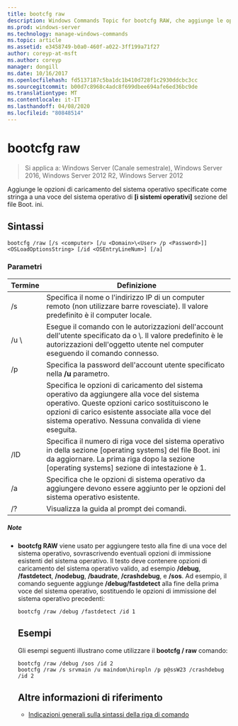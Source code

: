 ```yaml
---
title: bootcfg raw
description: Windows Commands Topic for bootcfg RAW, che aggiunge le opzioni di caricamento del sistema operativo, specificate come stringa, a una voce del sistema operativo nella sezione del sistema operativo del file Boot. ini.
ms.prod: windows-server
ms.technology: manage-windows-commands
ms.topic: article
ms.assetid: e3458749-b0a0-460f-a022-3ff199a71f27
author: coreyp-at-msft
ms.author: coreyp
manager: dongill
ms.date: 10/16/2017
ms.openlocfilehash: fd5137187c5ba1dc1b410d728f1c2930ddcbc3cc
ms.sourcegitcommit: b00d7c8968c4adc8f699dbee694afe6ed36bc9de
ms.translationtype: MT
ms.contentlocale: it-IT
ms.lasthandoff: 04/08/2020
ms.locfileid: "80848514"
---
```

# <a name="bootcfg-raw"></a>bootcfg raw

>Si applica a: Windows Server (Canale semestrale), Windows Server 2016, Windows Server 2012 R2, Windows Server 2012

Aggiunge le opzioni di caricamento del sistema operativo specificate come stringa a una voce del sistema operativo di **[i sistemi operativi]** sezione del file Boot. ini.

## <a name="syntax"></a>Sintassi
```
bootcfg /raw [/s <computer> [/u <Domain>\<User> /p <Password>]] <OSLoadOptionsString> [/id <OSEntryLineNum>] [/a]
```
### <a name="parameters"></a>Parametri

|         Termine          |                                                                                                            Definizione                                                                                                             |
|-----------------------|-----------------------------------------------------------------------------------------------------------------------------------------------------------------------------------------------------------------------------------|
|     /s <computer>     |                                                        Specifica il nome o l'indirizzo IP di un computer remoto (non utilizzare barre rovesciate). Il valore predefinito è il computer locale.                                                         |
| /u <Domain> \\<User>  |               Esegue il comando con le autorizzazioni dell'account dell'utente specificato da <User> o <Domain>\\<User>. Il valore predefinito è le autorizzazioni dell'oggetto utente nel computer eseguendo il comando connesso.                |
|     /p <Password>     |                                                                       Specifica la password dell'account utente specificato nella **/u** parametro.                                                                       |
| <OSLoadOptionsString> | Specifica le opzioni di caricamento del sistema operativo da aggiungere alla voce del sistema operativo. Queste opzioni carico sostituiscono le opzioni di carico esistente associate alla voce del sistema operativo. Nessuna convalida di <OSLoadOptions> viene eseguita. |
| <OSEntryLineNum>/ID  |                       Specifica il numero di riga voce del sistema operativo in della sezione [operating systems] del file Boot. ini da aggiornare. La prima riga dopo la sezione [operating systems] sezione di intestazione è 1.                       |
|          /a           |                                                       Specifica che le opzioni di sistema operativo da aggiungere devono essere aggiunto per le opzioni del sistema operativo esistente.                                                        |
|          /?           |                                                                                               Visualizza la guida al prompt dei comandi.                                                                                                |

##### <a name="remarks"></a>Note
- **bootcfg RAW** viene usato per aggiungere testo alla fine di una voce del sistema operativo, sovrascrivendo eventuali opzioni di immissione esistenti del sistema operativo. Il testo deve contenere opzioni di caricamento del sistema operativo valido, ad esempio **/debug**, **/fastdetect**, **/nodebug**, **/baudrate**, **/crashdebug**, e **/sos**. Ad esempio, il comando seguente aggiunge **/debug/fastdetect** alla fine della prima voce del sistema operativo, sostituendo le opzioni di immissione del sistema operativo precedenti:
  ```
  bootcfg /raw /debug /fastdetect /id 1
  ```
  ## <a name="examples"></a><a name=BKMK_examples></a>Esempi
  Gli esempi seguenti illustrano come utilizzare il **bootcfg / raw** comando:
  ```
  bootcfg /raw /debug /sos /id 2
  bootcfg /raw /s srvmain /u maindom\hiropln /p p@ssW23 /crashdebug  /id 2
  ```
  ## <a name="additional-references"></a>Altre informazioni di riferimento
  - [Indicazioni generali sulla sintassi della riga di comando](command-line-syntax-key.md)
